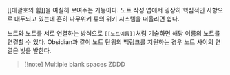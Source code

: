 [[대괄호의 힘]]을 여실히 보여주는 기능이다. 노트 작성 앱에서 굉장히 핵심적인 사항으로 대두되고 있는데 흔히 나무위키 류의 위키 시스템을 떠올리면 쉽다.

노트와 노트를 서로 연결하는 방식으로 `[[노트이름]]`처럼 기술하면 해당 이름의 노트를 연결할 수 있다. Obsidian과 같이 노트 단위의 백링크를 지원하는 경우 노트 사이의 연결은 빛을 발한다.

  
> [!note] Multiple blank spaces
> ZDDD